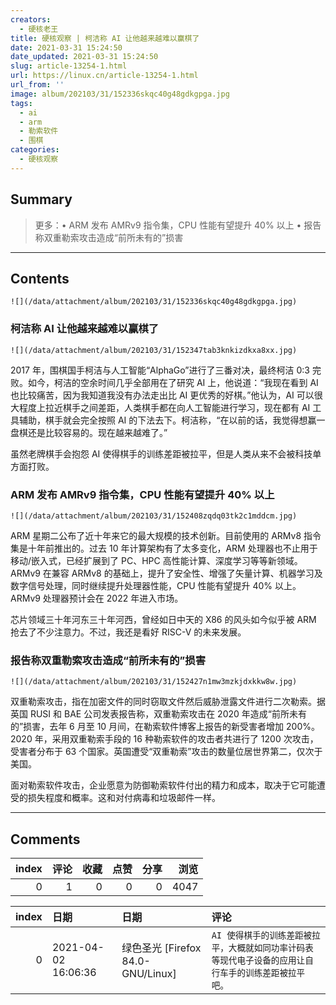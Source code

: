 ```yaml
---
creators:
  - 硬核老王
title: 硬核观察 | 柯洁称 AI 让他越来越难以赢棋了
date: 2021-03-31 15:24:50
date_updated: 2021-03-31 15:24:50
slug: article-13254-1.html
url: https://linux.cn/article-13254-1.html
url_from: ''
image: album/202103/31/152336skqc40g48gdkgpga.jpg
tags:
  - ai
  - arm
  - 勒索软件
  - 围棋
categories:
  - 硬核观察
---
```


## Summary

> 更多：• ARM 发布 AMRv9 指令集，CPU 性能有望提升 40% 以上 • 报告称双重勒索攻击造成“前所未有的”损害

***

<!-- more -->

## Contents

`![](/data/attachment/album/202103/31/152336skqc40g48gdkgpga.jpg)`

### 柯洁称 AI 让他越来越难以赢棋了

`![](/data/attachment/album/202103/31/152347tab3knkizdkxa8xx.jpg)`

2017 年，围棋国手柯洁与人工智能“AlphaGo”进行了三番对决，最终柯洁 0:3 完败。如今，柯洁的空余时间几乎全部用在了研究 AI 上，他说道：“我现在看到 AI 也比较痛苦，因为我知道我没有办法走出比 AI 更优秀的好棋。”他认为，AI 可以很大程度上拉近棋手之间差距，人类棋手都在向人工智能进行学习，现在都有 AI 工具辅助，棋手就会完全按照 AI 的下法去下。柯洁称，“在以前的话，我觉得想赢一盘棋还是比较容易的。现在越来越难了。”

虽然老牌棋手会抱怨 AI 使得棋手的训练差距被拉平，但是人类从来不会被科技单方面打败。

### ARM 发布 AMRv9 指令集，CPU 性能有望提升 40% 以上

`![](/data/attachment/album/202103/31/152408zqdq03tk2c1mddcm.jpg)`

ARM 星期二公布了近十年来它的最大规模的技术创新。目前使用的 ARMv8 指令集是十年前推出的。过去 10 年计算架构有了太多变化，ARM 处理器也不止用于移动/嵌入式，已经扩展到了 PC、HPC 高性能计算、深度学习等等新领域。ARMv9 在兼容 ARMv8 的基础上，提升了安全性、增强了矢量计算、机器学习及数字信号处理，同时继续提升处理器性能，CPU 性能有望提升 40% 以上。ARMv9 处理器预计会在 2022 年进入市场。

芯片领域三十年河东三十年河西，曾经如日中天的 X86 的风头如今似乎被 ARM 抢去了不少注意力。不过，我还是看好 RISC-V 的未来发展。

### 报告称双重勒索攻击造成“前所未有的”损害

`![](/data/attachment/album/202103/31/152427n1mw3mzkjdxkkw8w.jpg)`

双重勒索攻击，指在加密文件的同时窃取文件然后威胁泄露文件进行二次勒索。据英国 RUSI 和 BAE 公司发表报告称，双重勒索攻击在 2020 年造成“前所未有的”损害，去年 6 月至 10 月间，在勒索软件博客上报告的新受害者增加 200%。2020 年，采用双重勒索手段的 16 种勒索软件的攻击者共进行了 1200 次攻击，受害者分布于 63 个国家。英国遭受“双重勒索”攻击的数量位居世界第二，仅次于美国。

面对勒索软件攻击，企业愿意为防御勒索软件付出的精力和成本，取决于它可能遭受的损失程度和概率。这和对付病毒和垃圾邮件一样。

***

## Comments


|   index |   评论 |   收藏 |   点赞 |   分享 |   浏览 |
|--------:|-------:|-------:|-------:|-------:|-------:|
|       0 |      1 |      0 |      0 |      0 |   4047 |

|   index | 日期                | 日期                              | 评论                                                                                                  |
|--------:|:--------------------|:----------------------------------|:------------------------------------------------------------------------------------------------------|
|       0 | 2021-04-02 16:06:36 | 绿色圣光 [Firefox 84.0-GNU/Linux] | `AI 使得棋手的训练差距被拉平，大概就如同功率计码表等现代电子设备的应用让自行车手的训练差距被拉平吧。` |
